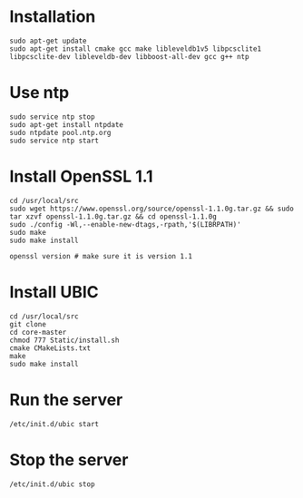 Installation
===
```
sudo apt-get update
sudo apt-get install cmake gcc make libleveldb1v5 libpcsclite1 libpcsclite-dev libleveldb-dev libboost-all-dev gcc g++ ntp
```


Use ntp
===
```
sudo service ntp stop
sudo apt-get install ntpdate  
sudo ntpdate pool.ntp.org
sudo service ntp start
```

Install OpenSSL 1.1
===
```
cd /usr/local/src
sudo wget https://www.openssl.org/source/openssl-1.1.0g.tar.gz && sudo tar xzvf openssl-1.1.0g.tar.gz && cd openssl-1.1.0g
sudo ./config -Wl,--enable-new-dtags,-rpath,'$(LIBRPATH)'
sudo make
sudo make install

openssl version # make sure it is version 1.1
```

Install UBIC
===
```
cd /usr/local/src
git clone 
cd core-master
chmod 777 Static/install.sh
cmake CMakeLists.txt
make
sudo make install
```

Run the server
===
```
/etc/init.d/ubic start
```

Stop the server
===
```
/etc/init.d/ubic stop
```
